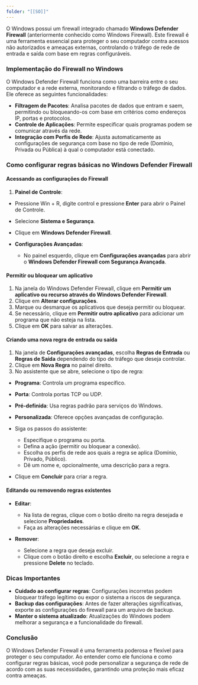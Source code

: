```yaml
---
folder: "[[SO]]"
---
```

O Windows possui um firewall integrado chamado **Windows Defender Firewall** (anteriormente conhecido como Windows Firewall). Este firewall é uma ferramenta essencial para proteger o seu computador contra acessos não autorizados e ameaças externas, controlando o tráfego de rede de entrada e saída com base em regras configuráveis.

### Implementação do Firewall no Windows

O Windows Defender Firewall funciona como uma barreira entre o seu computador e a rede externa, monitorando e filtrando o tráfego de dados. Ele oferece as seguintes funcionalidades:

- **Filtragem de Pacotes**: Analisa pacotes de dados que entram e saem, permitindo ou bloqueando-os com base em critérios como endereços IP, portas e protocolos.
- **Controle de Aplicações**: Permite especificar quais programas podem se comunicar através da rede.
- **Integração com Perfis de Rede**: Ajusta automaticamente as configurações de segurança com base no tipo de rede (Domínio, Privada ou Pública) à qual o computador está conectado.

### Como configurar regras básicas no Windows Defender Firewall

#### Acessando as configurações do Firewall

1. **Painel de Controle**:
  - Pressione Win + R, digite control e pressione **Enter** para abrir o Painel de Controle.
  - Selecione **Sistema e Segurança**.
  - Clique em **Windows Defender Firewall**.

- **Configurações Avançadas**:
  - No painel esquerdo, clique em **Configurações avançadas** para abrir o **Windows Defender Firewall com Segurança Avançada**.


#### Permitir ou bloquear um aplicativo

1. Na janela do Windows Defender Firewall, clique em **Permitir um aplicativo ou recurso através do Windows Defender Firewall**.
2. Clique em **Alterar configurações**.
3. Marque ou desmarque os aplicativos que deseja permitir ou bloquear.
4. Se necessário, clique em **Permitir outro aplicativo** para adicionar um programa que não esteja na lista.
5. Clique em **OK** para salvar as alterações.

#### Criando uma nova regra de entrada ou saída

1. Na janela de **Configurações avançadas**, escolha **Regras de Entrada** ou **Regras de Saída** dependendo do tipo de tráfego que deseja controlar.
2. Clique em **Nova Regra** no painel direito.
3. No assistente que se abre, selecione o tipo de regra:
  - **Programa**: Controla um programa específico.
  - **Porta**: Controla portas TCP ou UDP.
  - **Pré-definida**: Usa regras padrão para serviços do Windows.
  - **Personalizada**: Oferece opções avançadas de configuração.

- Siga os passos do assistente:
  - Especifique o programa ou porta.
  - Defina a ação (permitir ou bloquear a conexão).
  - Escolha os perfis de rede aos quais a regra se aplica (Domínio, Privado, Público).
  - Dê um nome e, opcionalmente, uma descrição para a regra.

- Clique em **Concluir** para criar a regra.

#### Editando ou removendo regras existentes

- **Editar**:
  - Na lista de regras, clique com o botão direito na regra desejada e selecione **Propriedades**.
  - Faça as alterações necessárias e clique em **OK**.

- **Remover**:
  - Selecione a regra que deseja excluir.
  - Clique com o botão direito e escolha **Excluir**, ou selecione a regra e pressione **Delete** no teclado.


### Dicas Importantes

- **Cuidado ao configurar regras**: Configurações incorretas podem bloquear tráfego legítimo ou expor o sistema a riscos de segurança.
- **Backup das configurações**: Antes de fazer alterações significativas, exporte as configurações do firewall para um arquivo de backup.
- **Manter o sistema atualizado**: Atualizações do Windows podem melhorar a segurança e a funcionalidade do firewall.

### Conclusão

O Windows Defender Firewall é uma ferramenta poderosa e flexível para proteger o seu computador. Ao entender como ele funciona e como configurar regras básicas, você pode personalizar a segurança de rede de acordo com as suas necessidades, garantindo uma proteção mais eficaz contra ameaças.

